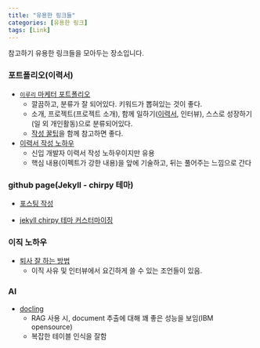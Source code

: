 ```yaml
---
title: "유용한 링크들"
categories: [유용한 링크]
tags: [Link]
---
```


참고하기 유용한 링크들을 모아두는 장소입니다.

### 포트폴리오(이력서)

- [`이루리` 마케터 포트폴리오](https://yirul.notion.site/Luri-Lee-db44809a959a4d2ba42abd43701d0a0c)
  - 깔끔하고, 분류가 잘 되어있다. 키워드가 뽑혀있는 것이 좋다.
  - 소개, 프로젝트(프로젝트 소개), 함께 일하기([이력서](https://yirul.notion.site/0597745d82854099a772c2811ccba5d8), 인터뷰), 스스로 성장하기(일 외 개인활동)으로 분류되어있다.
  - [작성 꿀팁](https://readndo.co.kr/interview-notion-portfolio/?gad_source=1)을 함께 참고하면 좋다.
- [이력서 작성 노하우](https://yozm.wishket.com/magazine/detail/2648/)
  - 신입 개발자 이력서 작성 노하우이지만 유용
  - 핵심 내용(이펙트가 강한 내용)을 앞에 기술하고, 뒤는 풀어주는 느낌으로 간다

### github page(Jekyll - chirpy 테마)

- [포스팅 작성](https://jeeklee.github.io/posts/%EB%B2%88%EC%97%AD-Chirpy-%ED%8F%AC%EC%8A%A4%ED%8C%85-%EC%9E%91%EC%84%B1/)

- [jekyll chirpy 테마 커스터마이징](https://www.irgroup.org/posts/Chirpy-%ED%85%8C%EB%A7%88-%EC%BB%A4%EC%8A%A4%ED%84%B0%EB%A7%88%EC%9D%B4%EC%A7%95/)

### 이직 노하우

- [퇴사 잘 하는 방법](https://www.robertwalters.co.kr/insights/career-advice/blog/interview-reason-job-change.html)
  - 이직 사유 및 인터뷰에서 요긴하게 쓸 수 있는 조언들이 있음.

### AI

- [docling](https://github.com/DS4SD/docling?tab=readme-ov-file)
  - RAG 사용 시, document 추출에 대해 꽤 좋은 성능을 보임(IBM opensource)
  - 복잡한 테이블 인식을 잘함
